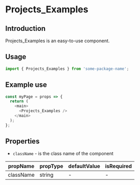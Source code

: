# Projects_Examples

<!-- STORY -->

## Introduction

Projects_Examples is an easy-to-use component.

## Usage

```javascript
import { Projects_Examples } from 'some-package-name';
```

## Example use

```javascript
const myPage = props => {
  return (
    <main>
      <Projects_Examples />
    </main>
  );
};
```

## Properties

- `className` - is the class name of the component

| propName  | propType | defaultValue | isRequired |
| --------- | -------- | ------------ | ---------- |
| className | string   | -            | -          |
